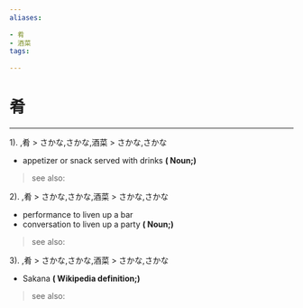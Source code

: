 ```yaml
---
aliases:
    
- 肴
- 酒菜
tags:
    
---
```


# 肴
---
1).
,肴 > さかな,さかな,酒菜 > さかな,さかな

- appetizer or snack served with drinks
**( Noun;)**
> see also: 
            
2).
,肴 > さかな,さかな,酒菜 > さかな,さかな

- performance to liven up a bar
- conversation to liven up a party
**( Noun;)**
> see also: 
            
3).
,肴 > さかな,さかな,酒菜 > さかな,さかな

- Sakana
**( Wikipedia definition;)**
> see also: 
            